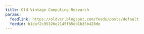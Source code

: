 ```yaml
---
title: Old Vintage Computing Research
params:
  feedlink: https://oldvcr.blogspot.com/feeds/posts/default
  feedid: b1daf2c95326e2145f65eb1b35b428de
---
```

